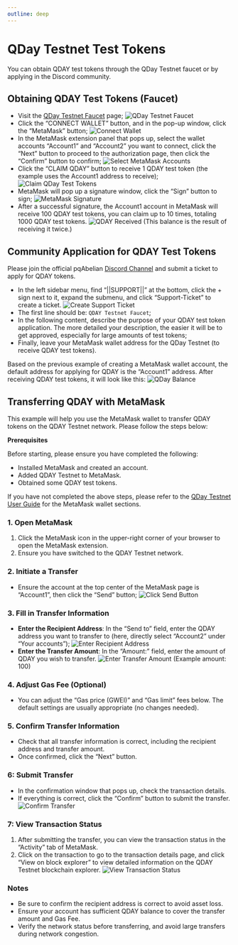 ```yaml
---
outline: deep
---
```


# QDay Testnet Test Tokens

You can obtain QDAY test tokens through the QDay Testnet faucet or by applying in the Discord community.

## Obtaining QDAY Test Tokens (Faucet)

- Visit the [QDay Testnet Faucet](https://testnet-faucet.qday.info/) page;
  ![QDay Testnet Faucet](/qday-testnet/qday-faucet/qday-faucet-page.png)<br>
- Click the “CONNECT WALLET” button, and in the pop-up window, click the “MetaMask” button;
  ![Connect Wallet](/qday-testnet/qday-faucet/connect-wallet.png)<br>
- In the MetaMask extension panel that pops up, select the wallet accounts “Account1” and “Account2” you want to connect, click the “Next” button to proceed to the authorization page, then click the “Confirm” button to confirm;
  ![Select MetaMask Accounts](/qday-testnet/qday-faucet/connect-metamask-accounts.png)<br>
- Click the “CLAIM QDAY” button to receive 1 QDAY test token (the example uses the Account1 address to receive);
  ![Claim QDay Test Tokens](/qday-testnet/qday-faucet/claim-qday.png)<br>
- MetaMask will pop up a signature window, click the “Sign” button to sign;
  ![MetaMask Signature](/qday-testnet/qday-faucet/metamask-sign.png)<br>
- After a successful signature, the Account1 account in MetaMask will receive 100 QDAY test tokens, you can claim up to 10 times, totaling 1000 QDAY test tokens.
  ![QDAY Received](/qday-testnet/qday-faucet/metamask-qday-balance.png)
  (This balance is the result of receiving it twice.)

## Community Application for QDAY Test Tokens

Please join the official pqAbelian [Discord Channel](https://discord.gg/Rrb33mC3Kc) and submit a ticket to apply for QDAY tokens.

- In the left sidebar menu, find “||SUPPORT||” at the bottom, click the + sign next to it, expand the submenu, and click “Support-Ticket” to create a ticket.
  ![Create Support Ticket](/qday-testnet/qday-faucet/discord-create-ticket.png)<br>
- The first line should be: `QDAY Testnet Faucet`;
- In the following content, describe the purpose of your QDAY test token application. The more detailed your description, the easier it will be to get approved, especially for large amounts of test tokens;
- Finally, leave your MetaMask wallet address for the QDay Testnet (to receive QDAY test tokens).

Based on the previous example of creating a MetaMask wallet account, the default address for applying for QDAY is the “Account1” address. After receiving QDAY test tokens, it will look like this:
![QDay Balance](/qday-testnet/qday-faucet/qday-balance.png)

## Transferring QDAY with MetaMask

This example will help you use the MetaMask wallet to transfer QDAY tokens on the QDAY Testnet network. Please follow the steps below:

**Prerequisites**

Before starting, please ensure you have completed the following:

- Installed MetaMask and created an account.
- Added QDAY Testnet to MetaMask.
- Obtained some QDAY test tokens.

If you have not completed the above steps, please refer to the [QDay Testnet User Guide](/zh/guide/qday-testnet/metamask) for the MetaMask wallet sections.

### 1. Open MetaMask

1. Click the MetaMask icon in the upper-right corner of your browser to open the MetaMask extension.
2. Ensure you have switched to the QDAY Testnet network.

### 2. Initiate a Transfer

- Ensure the account at the top center of the MetaMask page is “Account1”, then click the “Send” button;
  ![Click Send Button](/qday-testnet/qday-faucet/transaction-send-qday.png)

### 3. Fill in Transfer Information

- **Enter the Recipient Address**: In the “Send to” field, enter the QDAY address you want to transfer to (here, directly select “Account2” under “Your accounts”);
  ![Enter Recipient Address](/qday-testnet/qday-faucet/transaction-send-to.png)<br>
- **Enter the Transfer Amount**: In the “Amount:” field, enter the amount of QDAY you wish to transfer.
  ![Enter Transfer Amount](/qday-testnet/qday-faucet/transaction-send-amount.png)
  (Example amount: 100)

### 4. Adjust Gas Fee (Optional)

- You can adjust the “Gas price (GWEI)” and “Gas limit” fees below. The default settings are usually appropriate (no changes needed).

### 5. Confirm Transfer Information

- Check that all transfer information is correct, including the recipient address and transfer amount.
- Once confirmed, click the “Next” button.

### 6: Submit Transfer

- In the confirmation window that pops up, check the transaction details.
- If everything is correct, click the “Confirm” button to submit the transfer.
  ![Confirm Transfer](/qday-testnet/qday-faucet/transaction-confirm.png)

### 7: View Transaction Status

1. After submitting the transfer, you can view the transaction status in the “Activity” tab of MetaMask.
2. Click on the transaction to go to the transaction details page, and click “View on block explorer” to view detailed information on the QDAY Testnet blockchain explorer.
![View Transaction Status](/qday-testnet/qday-faucet/transaction-status.png)

### Notes

- Be sure to confirm the recipient address is correct to avoid asset loss.
- Ensure your account has sufficient QDAY balance to cover the transfer amount and Gas Fee.
- Verify the network status before transferring, and avoid large transfers during network congestion.

